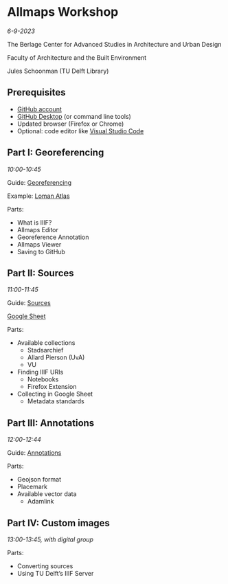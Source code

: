 # Allmaps Workshop
_6-9-2023_

The Berlage Center for Advanced Studies in Architecture and Urban Design

Faculty of Architecture and the Built Environment 

Jules Schoonman (TU Delft Library)

## Prerequisites
- [GitHub account](https://github.com)
- [GitHub Desktop](https://desktop.github.com) (or command line tools)
- Updated browser (Firefox or Chrome)
- Optional: code editor like [Visual Studio Code](https://code.visualstudio.com)

## Part I: Georeferencing
_10:00-10:45_

Guide: [Georeferencing](/GEOREFERENCING.md)

Example: [Loman Atlas](https://editor.allmaps.org/#/collection?url=https%3A%2F%2Ftheberlage.github.io%2Fiiif-manifests%2Fstadsarchief-amsterdam%2F10043%2Flomanatlas.json)

Parts:
- What is IIIF?
- Allmaps Editor
- Georeference Annotation
- Allmaps Viewer
- Saving to GitHub

## Part II: Sources
_11:00-11:45_

Guide: [Sources](/SOURCES.md)

[Google Sheet](https://docs.google.com/spreadsheets/d/1pXo_9Y7qYX3qc0AEvRjauGyq6dDrBj_2VzxNSZ06Sro/edit?usp=sharing)

Parts:
- Available collections
	- Stadsarchief
	- Allard Pierson (UvA)
	- VU
- Finding IIIF URIs
	- Notebooks
	- Firefox Extension
- Collecting in Google Sheet
	- Metadata standards

## Part III: Annotations
_12:00-12:44_

Guide: [Annotations](/ANNOTATIONS.md)
 
Parts:
- Geojson format
- Placemark
- Available vector data
	- Adamlink

## Part IV: Custom images
_13:00-13:45, with digital group_

Parts:
- Converting sources
- Using TU Delft’s IIIF Server
